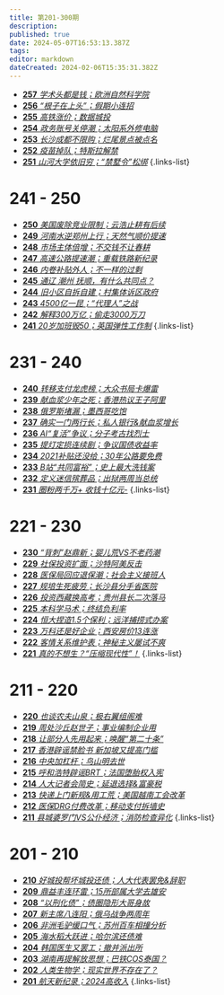 ```yaml
---
title: 第201-300期
description: 
published: true
date: 2024-05-07T16:53:13.387Z
tags: 
editor: markdown
dateCreated: 2024-02-06T15:35:31.382Z
---
```


<!--# 291 - 300
- [**300** **](./201-300/300.md)
- [**299** **](./201-300/299.md)
- [**298** **](./201-300/298.md)
- [**297** **](./201-300/297.md)
- [**296** **](./201-300/296.md)
- [**295** **](./201-300/295.md)
- [**294** **](./201-300/294.md)
- [**293** **](./201-300/293.md)
- [**292** **](./201-300/292.md)
- [**291** **](./201-300/291.md)
{.links-list}

# 281 - 290
- [**290** **](./201-300/290.md)
- [**289** **](./201-300/289.md)
- [**288** **](./201-300/288.md)
- [**287** **](./201-300/287.md)
- [**286** **](./201-300/286.md)
- [**285** **](./201-300/285.md)
- [**284** **](./201-300/284.md)
- [**283** **](./201-300/283.md)
- [**282** **](./201-300/282.md)
- [**281** **](./201-300/281.md)
{.links-list}

# 271 - 280
- [**280** **](./201-300/280.md)
- [**279** **](./201-300/279.md)
- [**278** **](./201-300/278.md)
- [**277** **](./201-300/277.md)
- [**276** **](./201-300/276.md)
- [**275** **](./201-300/275.md)
- [**274** **](./201-300/274.md)
- [**273** **](./201-300/273.md)
- [**272** **](./201-300/272.md)
- [**271** **](./201-300/271.md)
{.links-list}

# 261 - 270
- [**270** **](./201-300/270.md)
- [**269** **](./201-300/269.md)
- [**268** **](./201-300/268.md)
- [**267** **](./201-300/267.md)
- [**266** **](./201-300/266.md)
- [**265** **](./201-300/265.md)
- [**264** **](./201-300/264.md)
- [**263** **](./201-300/263.md)
- [**262** **](./201-300/262.md)
- [**261** **](./201-300/261.md)
{.links-list}


# 251 - 260
- [**260** **](./201-300/260.md)
- [**259** **](./201-300/259.md)
- [**258** **](./201-300/258.md)-->
- [**257** *学术头都是钱；欧洲自然科学院*](./201-300/257.md)
- [**256** *“根子在上头”；假期小连招*](./201-300/256.md)
- [**255** *高铁涨价；数据城投*](./201-300/255.md)
- [**254** *政务账号关停潮；太阳系外修电脑*](./201-300/254.md)
- [**253** *长沙成都不限购；烂尾景点被点名*](./201-300/253.md)
- [**252** *疫苗掉队；特斯拉解禁*](./201-300/252.md)
- [**251** *山河大学依旧穷；“禁墅令”松绑*](./201-300/251.md)
{.links-list}

# 241 - 250
- [**250** *美国废除竞业限制；云浩止耕有后续*](./201-300/250.md)
- [**249** *河南水逆郑州上行；天然气顺价提速*](./201-300/249.md)
- [**248** *市场主体倍增；不交钱不让春耕*](./201-300/248.md)
- [**247** *高速公路提速潮；重载铁路新纪录*](./201-300/247.md)
- [**246** *内卷补贴外人；不一样的过剩*](./201-300/246.md)
- [**245** *通辽 潮州 抚顺，有什么共同点？*](./201-300/245.md)
- [**244** *旧小区自拆自建；村集体诉区政府*](./201-300/244.md)
- [**243** *4500亿一昆；“代理人”之战*](./201-300/243.md)
- [**242** *解释300万亿；偷走3000万刀*](./201-300/242.md)
- [**241** *20岁加班毁50；英国弹性工作制*](./201-300/241.md)
{.links-list}

# 231 - 240
- [**240** *转移支付龙虎榜；大众书局卡爆雷*](./201-300/240.md)
- [**239** *献血浆少年之死；香港热议王子阿里*](./201-300/239.md)
- [**238** *俄罗斯堵漏；墨西哥吃饱*](./201-300/238.md)
- [**237** *确实一门两行长；私人银行&献血浆增长*](./201-300/237.md)
- [**236** *AI“复活”争议；分子考古找烈士*](./201-300/236.md)
- [**235** *提灯定损连续剧；争议国债收益率*](./201-300/235.md)
- [**234** *2021补贴还没给；30年公路要免费*](./201-300/234.md)
- [**233** *B站“共同富裕”；史上最大洗钱案*](./201-300/233.md)
- [**232** *定义迷信殡葬品；出狱两周当总统*](./201-300/232.md)
- [**231** *圈粉两千万+ 收钱十亿元-*](./201-300/231.md)
{.links-list}

# 221 - 230
- [**230** *“背刺”赵鼎新；婴儿荒VS不老药潮*](./201-300/230.md)
- [**229** *社保投资扩面；沙特阿美反击*](./201-300/229.md)
- [**228** *医保局回应退保潮；社会主义接班人*](./201-300/228.md)
- [**227** *规培生死疲劳；长沙县分手省医院*](./201-300/227.md)
- [**226** *投资西藏换高考；贵州县长二次落马*](./201-300/226.md)
- [**225** *本科学马术；终结负利率*](./201-300/225.md)
- [**224** *恒大捏造1.5个保利；远洋捕捞式办案*](./201-300/224.md)
- [**223** *万科还是好企业；西安房价13连涨*](./201-300/223.md)
- [**222** *客情关系维护表；神秘主义屡试不爽*](./201-300/222.md)
- [**221** *真的不想生？“压缩现代性”！*](./201-300/221.md)
{.links-list}

# 211 - 220
- [**220** *也谈农夫山泉；极右翼组阁难*](./201-300/220.md)
- [**219** *周处沙丘赵世子；事业编制企业用*](./201-300/219.md)
- [**218** *让部分人先用起来；唤醒“第二十条”*](./201-300/218.md)
- [**217** *香港辟谣禁脸书 新加坡又提高门槛*](./201-300/217.md)
- [**216** *中央加杠杆；鸟山明去世*](./201-300/216.md)
- [**215** *呼和浩特辟谣BRT；法国堕胎权入宪*](./201-300/215.md)
- [**214** *人大记者会简史；延退选择&富豪税*](./201-300/214.md)
- [**213** *快递上门新规&用工荒；美国越南工会改革*](./201-300/213.md)
- [**212** *医保DRG付费改革；移动支付拆墙史*](./201-300/212.md)
- [**211** *县城婆罗门VS公仆经济；消防检查异化*](./201-300/211.md)
{.links-list}

# 201 - 210
- [**210** *好城投帮坏城投还债；人大代表罢免&辞职*](./201-300/210.md)
- [**209** *鼎益丰连环雷；15所部属大学去雄安*](./201-300/209.md)
- [**208** *“以刑化债”；债圈隐形大哥身故*](./201-300/208.md)
- [**207** *新主席八连阳；俄乌战争两周年*](./201-300/207.md)
- [**206** *非洲毛驴缓口气；苏州百车相撞分析*](./201-300/206.md)
- [**205** *海水稻大跃进；哈尔滨还债难*](./201-300/205.md)
- [**204** *韩国医生又罢工；撤并派出所*](./201-300/204.md)
- [**203** *湖南再提解放思想；巴铁COS泰国？*](./201-300/203.md)
- [**202** *人类生物学；现实世界不存在了？*](./201-300/202.md)
- [**201** *航天新纪录；2024高收入*](./201-300/201.md)
{.links-list}
